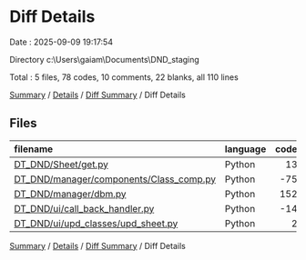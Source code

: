 # Diff Details

Date : 2025-09-09 19:17:54

Directory c:\\Users\\gaiam\\Documents\\DND_staging

Total : 5 files,  78 codes, 10 comments, 22 blanks, all 110 lines

[Summary](results.md) / [Details](details.md) / [Diff Summary](diff.md) / Diff Details

## Files
| filename | language | code | comment | blank | total |
| :--- | :--- | ---: | ---: | ---: | ---: |
| [DT\_DND/Sheet/get.py](/DT_DND/Sheet/get.py) | Python | 13 | 0 | 2 | 15 |
| [DT\_DND/manager/components/Class\_comp.py](/DT_DND/manager/components/Class_comp.py) | Python | -75 | 10 | -14 | -79 |
| [DT\_DND/manager/dbm.py](/DT_DND/manager/dbm.py) | Python | 152 | 0 | 19 | 171 |
| [DT\_DND/ui/call\_back\_handler.py](/DT_DND/ui/call_back_handler.py) | Python | -14 | 0 | 14 | 0 |
| [DT\_DND/ui/upd\_classes/upd\_sheet.py](/DT_DND/ui/upd_classes/upd_sheet.py) | Python | 2 | 0 | 1 | 3 |

[Summary](results.md) / [Details](details.md) / [Diff Summary](diff.md) / Diff Details